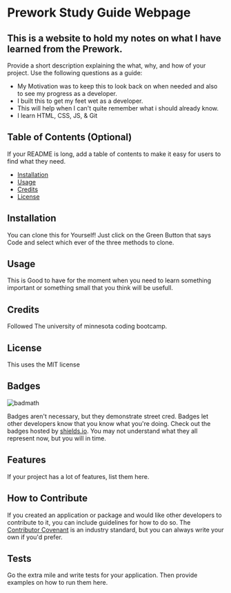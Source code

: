 # Prework Study Guide Webpage

## This is a website to hold my notes on what I have learned from the Prework.

Provide a short description explaining the what, why, and how of your project. Use the following questions as a guide:

- My Motivation was to keep this to look back on when needed and also to see my progress as a developer.
- I built this to get my feet wet as a developer.
- This will help when I can't quite remember what i should already know.
- I learn HTML, CSS, JS, & Git

## Table of Contents (Optional)

If your README is long, add a table of contents to make it easy for users to find what they need.

- [Installation](#installation)
- [Usage](#usage)
- [Credits](#credits)
- [License](#license)

## Installation

You can clone this for Yourself! Just click on the Green Button that says Code and select which ever of the three methods to clone.

## Usage

This is Good to have for the moment when you need to learn something important or something small that you think will be usefull.

## Credits

Followed The university of minnesota coding bootcamp.

## License

This uses the MIT license

## Badges

![badmath](https://img.shields.io/github/languages/top/nielsenjared/badmath)

Badges aren't necessary, but they demonstrate street cred. Badges let other developers know that you know what you're doing. Check out the badges hosted by [shields.io](https://shields.io/). You may not understand what they all represent now, but you will in time.

## Features

If your project has a lot of features, list them here.

## How to Contribute

If you created an application or package and would like other developers to contribute to it, you can include guidelines for how to do so. The [Contributor Covenant](https://www.contributor-covenant.org/) is an industry standard, but you can always write your own if you'd prefer.

## Tests

Go the extra mile and write tests for your application. Then provide examples on how to run them here.